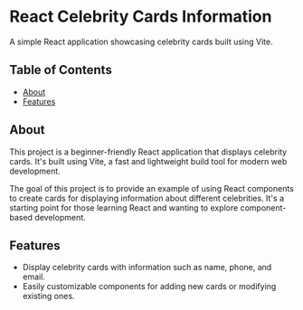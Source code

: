 # React Celebrity Cards Information
A simple React application showcasing celebrity cards built using Vite.

## Table of Contents
- [About](#about)
- [Features](#features)

## About

This project is a beginner-friendly React application that displays celebrity cards. It's built using Vite, a fast and lightweight build tool for modern web development.

The goal of this project is to provide an example of using React components to create cards for displaying information about different celebrities. It's a starting point for those learning React and wanting to explore component-based development.

## Features
- Display celebrity cards with information such as name, phone, and email.
- Easily customizable components for adding new cards or modifying existing ones.
